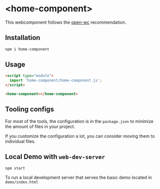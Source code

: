 # \<home-component>

This webcomponent follows the [open-wc](https://github.com/open-wc/open-wc) recommendation.

## Installation

```bash
npm i home-component
```

## Usage

```html
<script type="module">
  import 'home-component/home-component.js';
</script>

<home-component></home-component>
```



## Tooling configs

For most of the tools, the configuration is in the `package.json` to minimize the amount of files in your project.

If you customize the configuration a lot, you can consider moving them to individual files.

## Local Demo with `web-dev-server`

```bash
npm start
```

To run a local development server that serves the basic demo located in `demo/index.html`
